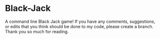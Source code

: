# Black-Jack
A command line Black Jack game!
If you have any comments, suggestions, or edits that you think should be done to my code, please create a branch. Thank you so much for reading.
